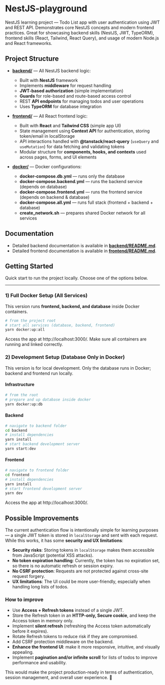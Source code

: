 # NestJS-playground

NestJS learning project — Todo List app with user authentication using JWT and REST API. Demonstrates core NestJS concepts and modern frontend practices. Great for showcasing backend skills (NestJS, JWT, TypeORM), frontend skills (React, Tailwind, React Query), and usage of modern Node.js and React frameworks.

## Project Structure

- **[backend/](./backend)** — All NestJS backend logic:
  - Built with **NestJS** framework
  - Implements **middleware** for request handling
  - **JWT-based authorization** (simple implementation)
  - **Guards** for role-based and route-based access control
  - REST **API endpoints** for managing todos and user operations
  - Uses **TypeORM** for database integration

- **[frontend/](./frontend)** — All React frontend logic:
  - Built with **React** and **Tailwind CSS** (simple app UI)
  - State management using **Context API** for authentication, storing token/email in localStorage
  - API interactions handled with **@tanstack/react-query** (`useQuery` and `useMutation`) for data fetching and validating tokens
  - Modular structure for **components, hooks, and contexts** used across pages, forms, and UI elements

- **[docker/](./docker)** — Docker configurations:
  - **docker-compose.db.yml** — runs only the database
  - **docker-compose.backend.yml** — runs the backend service (depends on database)
  - **docker-compose.frontend.yml** — runs the frontend service (depends on backend & database)
  - **docker-compose.all.yml** — runs full stack (frontend + backend + database)
  - **create_network.sh** — prepares shared Docker network for all services

## Documentation

- Detailed backend documentation is available in **[backend/README.md](./backend/README.md)**.
- Detailed frontend documentation is available in **[frontend/README.md](./frontend/README.md)**.


## Getting Started

Quick start to run the project locally. Choose one of the options below.

---

### 1) Full Docker Setup (All Services)

This version runs **frontend, backend, and database** inside Docker containers.

```bash
# from the project root
# start all services (database, backend, frontend)
yarn docker:up:all
``` 

Access the app at http://localhost:3000/.
Make sure all containers are running and linked correctly.



### 2) Development Setup (Database Only in Docker)

This version is for local development. Only the database runs in Docker; backend and frontend run locally.

#### Infrastructure

```bash
# from the root 
# prepare and up database inside docker 
yarn docker:up:db
```

#### Backend

```bash
# navigate to backend folder
cd backend
# install dependencies
yarn install
# start backend development server
yarn start:dev
```

#### Frontend

```bash
# navigate to frontend folder
cd frontend
# install dependencies
yarn install
# start frontend development server
yarn dev
```

Access the app at http://localhost:3000/.


## Possible Improvements

The current authentication flow is intentionally simple for learning purposes — a single JWT token is stored in `localStorage` and sent with each request.  
While this works, it has some **security and UX limitations**:

- **Security risks**: Storing tokens in `localStorage` makes them accessible from JavaScript (potential XSS attacks).  
- **No token expiration handling**: Currently, the token has no expiration set, so there is no automatic refresh or session expiry.  
- **No CSRF protection**: Requests are not protected against cross-site request forgery.  
- **UX limitations**: The UI could be more user-friendly, especially when handling long lists of todos.

### How to improve
- Use **Access + Refresh tokens** instead of a single JWT.  
- Store the Refresh token in an **HTTP-only, Secure cookie**, and keep the Access token in memory only.  
- Implement **silent refresh** (refreshing the Access token automatically before it expires).  
- Rotate Refresh tokens to reduce risk if they are compromised.  
- Add CSRF protection middleware on the backend.  
- **Enhance the frontend UI**: make it more responsive, intuitive, and visually appealing.  
- Implement **pagination and/or infinite scroll** for lists of todos to improve performance and usability.

This would make the project production-ready in terms of authentication, session management, and overall user experience. 🤗

